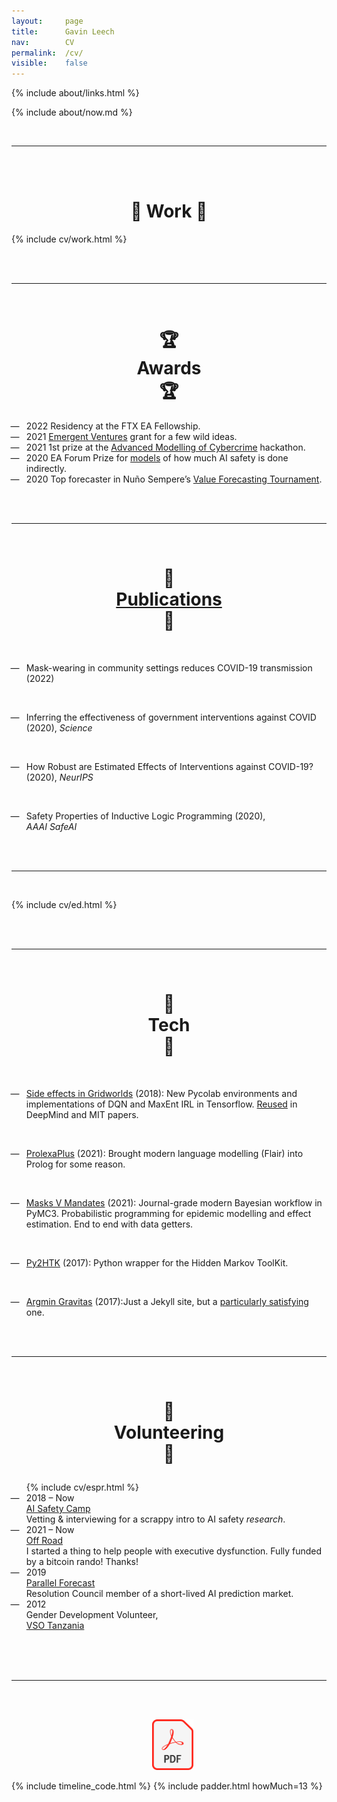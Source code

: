 ```yaml
---
layout: 	page
title: 		Gavin Leech
nav: 		CV
permalink:	/cv/
visible:	false
---
```


{%  include about/links.html  %}

{%  include about/now.md  %}

<!-- <div class="note">
  <div class="title">
    I'm a technical generalist
    <br>
  </div> 
  <div class="insides">
    <ul>
      <li>
        <a href="researches/">Need to model something?</a>
      </li>
      
      <li>
        <a href="researches/#service">Need research critiqued?</a>
      </li>
      
      <li>
        <a href="{{pred}}">Forecasting arbitrary events?</a>
      </li>
      <li>
        <a href="/stims">Need</a> <a href="/fermi">something</a> <a href="/games-of-life">difficult</a> explained?
      </li>
      <br>
      
      <li>
        I built machine learning pipelines at <a href="{{axafort}}">a Fortune 100</a> company.
      </li>
      
      <li>
        Also <a href="{{metha}}">medical device firmware</a> and web apps.
      </li>
      <br>
      <li>
        Need an unreasonable amount of these things fast?<br>
        <a href="/psych">I do that for fun</a>.
      </li>
  </ul>
  </div>
</div> -->

<br>

<hr />

<br>

<br>
<center>
  <h1 class="titl">
    💪 Work 💪
  </h1>
</center>

{%  include cv/work.html  %}

<br><br>

<hr />

<br>


<center>
  <h1 class="titl">
    🏆
    <br class="break">
    Awards
    <br class="break">
    🏆
  </h1>
</center>


<section class="timeline cv prize">
  <ul>
     <li>
      <div>
        <time>
          2022
        </time>
        Residency at the FTX EA Fellowship.
      </div>
    </li>
<!--  -->
<!--  -->
     <li>
      <div>
        <time>
          2021
        </time>
        <a href="{{tc}}">Emergent Ventures</a> grant for a few wild ideas.
      </div>
    </li>
    <!--  -->
    <li>
      <div>
        <time>
          2021
        </time>
        1st prize at the <a href="{{amoc}}">Advanced Modelling of Cybercrime</a> hackathon.
      </div>
    </li>
    <!--  -->
    <li>
      <div>
        <time>
          2020
        </time>
        EA Forum Prize for <a href="{{aiac}}">models</a> of how much AI safety is done indirectly.
      </div>
    </li>
    <!--  -->
    <li>
      <div>
        <time>
          2020
        </time>
        Top forecaster in Nuño Sempere’s <a href="{{vtf}}">Value Forecasting Tournament</a>.
      </div>
    </li>
</ul>
</section>


<br><br>

<hr />

<br>

<center>
  <h1 class="titl">
    📃
    <br class="break">
    <a class="pubs" href="/researches">Publications</a>
    <br class="break">
    📃
  </h1>
</center>

<br>

* <time>
      Mask-wearing in community settings reduces COVID-19 transmission<br><span style="font-weight: normal;">(2022)<!-- <i>PNAS</i> --> </span>
  </time> 
<br>

* <time>
      Inferring the effectiveness of government interventions against COVID<br><span style="font-weight: normal;">(2020),
      <i>Science</i>
    </span>
  </time> 
<br>

* <time>
      How Robust are Estimated Effects of Interventions against COVID-19?<br><span style="font-weight: normal;">(2020), <i>NeurIPS</i>
      </span>
  </time> 
<br>

* <time>
    Safety Properties of Inductive Logic Programming
    <span style="font-weight: normal;">
      (2020),<br>
      <i>AAAI SafeAI</i>
    </span>
  

<br><br>

<hr />

<br>

{%  include cv/ed.html  %}

<br><br>

<hr />

<br>


<center>
  <h1 class="titl">
   🐞
   <br class="break">
   Tech
   <br class="break">
   🐞 
  </h1>
  <br>
</center>


* <time><a href="/grids">Side effects in Gridworlds</a> (2018):</time> New Pycolab environments and implementations of DQN and MaxEnt IRL in Tensorflow. <a href="{{citess}}">Reused</a> in DeepMind and MIT papers.

<br>

* <time><a href="{{prolexa}}">ProlexaPlus</a> (2021):</time>
Brought modern language modelling (Flair) into Prolog for some reason.

<br>

* <time><a href="{{masksman}}">Masks V Mandates</a> (2021):</time>
Journal-grade modern Bayesian workflow in PyMC3. Probabilistic programming for epidemic modelling and effect estimation. End to end with data getters.

<br>

* <time><a href="{{htk}}">Py2HTK</a> (2017):</time>
Python wrapper for the Hidden Markov ToolKit.

<br>

* <time><a href="{{argg}}">Argmin Gravitas</a> (2017):</time>Just a Jekyll site, but a <a href="/colophon">particularly satisfying</a> one.

<br><br>

<hr />

<br>


<!-- <center>
  <h1>
  &nbsp;&nbsp;
   📈 Stats 📈 
  </h1>
  Brier score 
  Start <a href="{{g}}">reviewing</a> everything I read.<br>
</center>
 -->

<!-- <br>

<hr />

<br>
 -->
<center>
  <h1 class="titl">

  🙋 
  <br class="break">
  Volunteering 
  <br class="break">
  🙋
  </h1>
</center>

<section class="timeline cv vol">
  <ul>
    {%  include cv/espr.html  %}
    <!--  -->
    <li>
      <div>
        <time>
          2018 – Now
          <br class="break">
          <!--  -->
          <a class="org" href="aisafety.camp">AI Safety Camp</a>
          <br class="break">
        </time>
        Vetting & interviewing for a scrappy intro to AI safety <i>research</i>.
      </div>
    </li>
    <!--  -->
    <li>
      <div>
        <time>
          2021 – Now
          <br class="break">
          <!--  -->
          <a class="org" href="{{offf}}">Off Road</a>
          <br class="break">
        </time>
        I started a thing to help people with executive dysfunction. Fully funded by a bitcoin rando! Thanks!
      </div>
    </li>
    <!--  -->
    <li>
      <div>
        <time>
          2019
          <br class="break">
            <a href="{{parallel}}" class="org">Parallel Forecast</a>
          <br>
        </time>
        Resolution Council member of a short-lived AI prediction market.
      </div>
    </li>
    <!--  -->
    <li>
      <div>
        <time>
          2012
          <br class="break">
          <span class="org">
            Gender Development Volunteer,
          </span>
          <br>
          <a class="org" href="{{vso}}">VSO Tanzania</a><br>
        </time>
          <br class="break">
          <br class="break">
      </div>
    </li>
</ul>
</section>

<br>

<hr />

<br><br>

<center>
  &nbsp;&nbsp;
  <a target="_blank" href="/cv.pdf">
     <img width="13%"  src="/img/PDF_file_icon.svg" />
  </a>
</center>


<style>
  .pubs:hover {
    color: #006800
  }

  ul {
    list-style-type: '—   ';
  }

</style>

{%	include timeline_code.html		%}
{%  include padder.html   howMuch=13  %}
